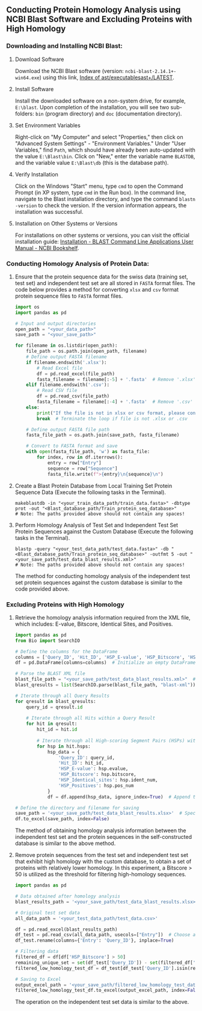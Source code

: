 ## Conducting Protein Homology Analysis using NCBI Blast Software and Excluding Proteins with High Homology

### Downloading and Installing NCBI Blast:

1. Download Software

   Download the NCBI Blast software (version: `ncbi-blast-2.14.1+-win64.exe`) using this link, [Index of ast/executablesast+/LATEST](https://ftp.ncbi.nlm.nih.gov/blast/executables/blast+/LATEST/).

2. Install Software

   Install the downloaded software on a non-system drive, for example, `E:\blast`.
   Upon completion of the installation, you will see two sub-folders: `bin` (program directory) and `doc` (documentation directory).

3. Set Environment Variables

   Right-click on "My Computer" and select "Properties," then click on "Advanced System Settings" - "Environment Variables."
   Under "User Variables," find `Path`, which should have already been auto-updated with the value `E:\Blast\bin`.
   Click on "New," enter the variable name `BLASTDB`, and the variable value `E:\Blast\db` (this is the database path).

4. Verify Installation

   Click on the Windows "Start" menu, type `cmd` to open the Command Prompt (in XP system, type `cmd` in the Run box).
   In the command line, navigate to the Blast installation directory, and type the command `blastn -version` to check the version. If the version information appears, the installation was successful.

5. Installation on Other Systems or Versions

   For installations on other systems or versions, you can visit the official installation guide: [Installation - BLAST Command Line Applications User Manual - NCBI Bookshelf](https://www.ncbi.nlm.nih.gov/books/NBK569861/#intro_Installation.Building_sources_in_W).

### Conducting Homology Analysis of Protein Data:

1. Ensure that the protein sequence data for the swiss data (training set, test set) and independent test set are all stored in `FASTA` format files. The code below provides a method for converting `xlsx` and `csv` format protein sequence files to `FASTA` format files.

   ```python
   import os
   import pandas as pd
   
   # Input and output directories
   open_path = "<your_data_path>"
   save_path = "<your_save_path>"
   
   for filename in os.listdir(open_path):
       file_path = os.path.join(open_path, filename)
       # Define output FASTA filename
       if filename.endswith('.xlsx'):
           # Read Excel file
           df = pd.read_excel(file_path)
           fasta_filename = filename[:-5] + '.fasta'  # Remove '.xlsx' from filename and append '.fasta'
       elif filename.endswith('.csv'):
           # Read CSV file
           df = pd.read_csv(file_path)
           fasta_filename = filename[:-4] + '.fasta'  # Remove '.csv' from filename and append '.fasta'
       else:
           print("If the file is not in xlsx or csv format, please convert it based on the code.")
           break  # Terminate the loop if file is not .xlsx or .csv
   
       # Define output FASTA file path
       fasta_file_path = os.path.join(save_path, fasta_filename)
   
       # Convert to FASTA format and save
       with open(fasta_file_path, 'w') as fasta_file:
           for index, row in df.iterrows():
               entry = row["Entry"]
               sequence = row["Sequence"]
               fasta_file.write(f">{entry}\n{sequence}\n")
   ```

   

2. Create a Blast Protein Database from Local Training Set Protein Sequence Data (Execute the following tasks in the Terminal).

   ```
   makeblastdb -in "<your_train_data_path/train_data.fasta>" -dbtype prot -out "<Blast_database_path/Train_protein_seq_database>"
   # Note: The paths provided above should not contain any spaces!
   ```

3. Perform Homology Analysis of Test Set and Independent Test Set Protein Sequences against the Custom Database (Execute the following tasks in the Terminal).

   ```
   blastp -query "<your_test_data_path/test_data.fasta>" -db "<Blast_database_path/Train_protein_seq_database>" -outfmt 5 -out "<your_save_path/test_data_blast_results.xml>"
   # Note: The paths provided above should not contain any spaces!
   ```

   The method for conducting homology analysis of the independent test set protein sequences against the custom database is similar to the code provided above.

### Excluding Proteins with High Homology

1. Retrieve the homology analysis information required from the XML file, which includes: E-value, Bitscore, Identical Sites, and Positives.

   ```python
   import pandas as pd
   from Bio import SearchIO
   
   # Define the columns for the DataFrame
   columns = ['Query_ID', 'Hit_ID', 'HSP_E-value', 'HSP_Bitscore', 'HSP_Identical_sites', 'HSP_Positives']
   df = pd.DataFrame(columns=columns)  # Initialize an empty DataFrame
   
   # Parse the BLAST XML file
   blast_file_path = "<your_save_path/test_data_blast_results.xml>"  # Specify the path to the BLAST XML file
   blast_qresults = list(SearchIO.parse(blast_file_path, "blast-xml"))
   
   # Iterate through all Query Results
   for qresult in blast_qresults:
       query_id = qresult.id
       
       # Iterate through all Hits within a Query Result
       for hit in qresult:
           hit_id = hit.id
           
           # Iterate through all High-scoring Segment Pairs (HSPs) within a Hit
           for hsp in hit.hsps:
               hsp_data = {
                   'Query_ID': query_id, 
                   'Hit_ID': hit_id, 
                   'HSP_E-value': hsp.evalue, 
                   'HSP_Bitscore': hsp.bitscore, 
                   'HSP_Identical_sites': hsp.ident_num, 
                   'HSP_Positives': hsp.pos_num
               }
               df = df.append(hsp_data, ignore_index=True)  # Append the HSP data to the DataFrame
   
   # Define the directory and filename for saving
   save_path = '<your_save_path/test_data_blast_results.xlsx>'  # Specify the path to save the Excel file
   df.to_excel(save_path, index=False)
   ```

   The method of obtaining homology analysis information between the independent test set and the protein sequences in the self-constructed database is similar to the above method.

2. Remove protein sequences from the test set and independent test set that exhibit high homology with the custom database, to obtain a set of proteins with relatively lower homology. In this experiment, a Bitscore > 50 is utilized as the threshold for filtering high-homology sequences.

   ```python
   import pandas as pd
   
   # Data obtained after homology analysis
   blast_results_path = '<your_save_path/test_data_blast_results.xlsx>'
   
   # Original test set data
   all_data_path = '<your_test_data_path/test_data.csv>'
   
   df = pd.read_excel(blast_results_path)
   df_test = pd.read_csv(all_data_path, usecols=["Entry"])  # Choose an appropriate read method based on your data
   df_test.rename(columns={'Entry': 'Query_ID'}, inplace=True)
   
   # Filtering data
   filtered_df = df[df['HSP_Bitscore'] > 50]
   remaining_unique_set = set(df_test['Query_ID']) - set(filtered_df['Query_ID'].unique())
   filtered_low_homology_test_df = df_test[df_test['Query_ID'].isin(remaining_unique_set)]
   
   # Saving to Excel
   output_excel_path = '<your_save_path/filtered_low_homology_test_data.xlsx>'
   filtered_low_homology_test_df.to_excel(output_excel_path, index=False)
   ```

   The operation on the independent test set data is similar to the above.
